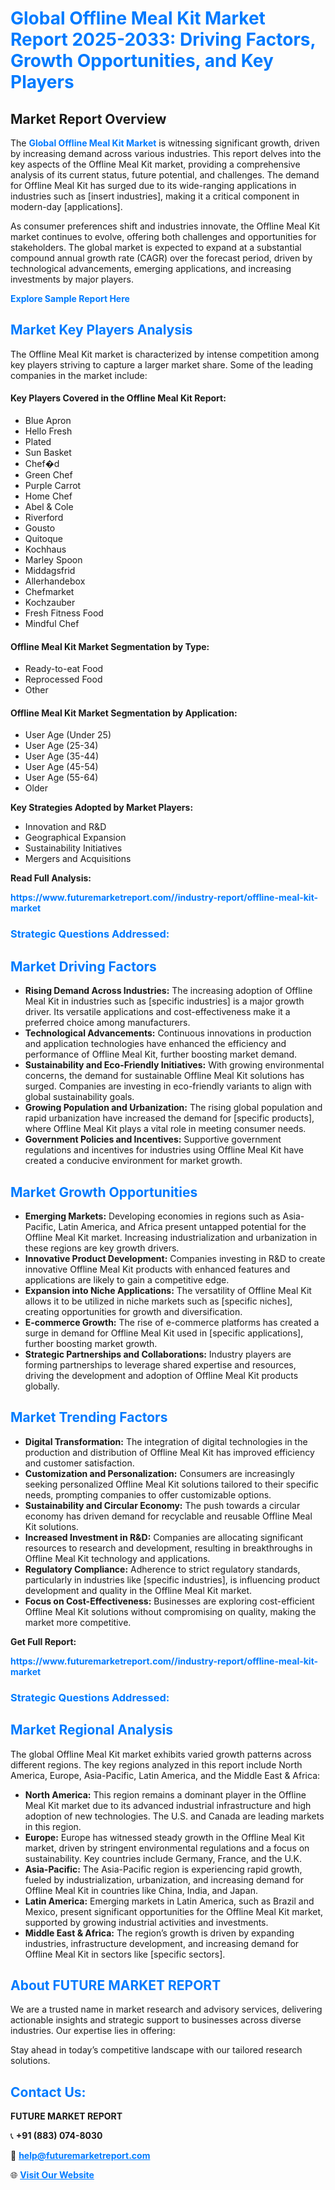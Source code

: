 <h1 style="color: #007BFF;">Global Offline Meal Kit Market Report 2025-2033: Driving Factors, Growth Opportunities, and Key Players</h1>

<section id="overview">
<h2>Market Report Overview</h2>
<p>The <a href="https://www.futuremarketreport.com//industry-report/offline-meal-kit-market" style="color: #007BFF; text-decoration: none;"><strong>Global Offline Meal Kit Market</strong></a> is witnessing significant growth, driven by increasing demand across various industries. This report delves into the key aspects of the Offline Meal Kit market, providing a comprehensive analysis of its current status, future potential, and challenges. The demand for Offline Meal Kit has surged due to its wide-ranging applications in industries such as [insert industries], making it a critical component in modern-day [applications].</p>
<p>As consumer preferences shift and industries innovate, the Offline Meal Kit market continues to evolve, offering both challenges and opportunities for stakeholders. The global market is expected to expand at a substantial compound annual growth rate (CAGR) over the forecast period, driven by technological advancements, emerging applications, and increasing investments by major players.</p>
</section>

<section id="overview">
<p><a href="https://www.futuremarketreport.com//request-sample/reportId=50008" style="color: #007BFF; text-decoration: none;"><strong>Explore Sample Report Here</strong></a></p>
</section>

<section id="key-players">
<h2 style="color: #007BFF;">Market Key Players Analysis</h2>
<p>The Offline Meal Kit market is characterized by intense competition among key players striving to capture a larger market share. Some of the leading companies in the market include:</p>
<h4>Key Players Covered in the Offline Meal Kit Report:</h4>
<ul><li>Blue Apron</li><li>Hello Fresh</li><li>Plated</li><li>Sun Basket</li><li>Chef�d</li><li>Green Chef</li><li>Purple Carrot</li><li>Home Chef</li><li>Abel &amp; Cole</li><li>Riverford</li><li>Gousto</li><li>Quitoque</li><li>Kochhaus</li><li>Marley Spoon</li><li>Middagsfrid</li><li>Allerhandebox</li><li>Chefmarket</li><li>Kochzauber</li><li>Fresh Fitness Food</li><li>Mindful Chef</li></ul>
<h4>Offline Meal Kit Market Segmentation by Type:</h4>
<ul><li>Ready-to-eat Food</li><li>Reprocessed Food</li><li>Other</li></ul>

<h4>Offline Meal Kit Market Segmentation by Application:</h4>
<ul><li>User Age (Under 25)</li><li>User Age (25-34)</li><li>User Age (35-44)</li><li>User Age (45-54)</li><li>User Age (55-64)</li><li>Older</li></ul>
<p><strong>Key Strategies Adopted by Market Players:</strong></p>
<ul>
<li>Innovation and R&D</li>
<li>Geographical Expansion</li>
<li>Sustainability Initiatives</li>
<li>Mergers and Acquisitions</li>
</ul>
</section>

<section>
<p><strong>Read Full Analysis: </strong></p><a href="https://www.futuremarketreport.com//industry-report/offline-meal-kit-market" style="color: #007BFF; text-decoration: none;"><strong>https://www.futuremarketreport.com//industry-report/offline-meal-kit-market</strong></a>
<h3 style="color: #007BFF;">Strategic Questions Addressed:</h3>
</section>

<section id="driving-factors">
<h2 style="color: #007BFF;">Market Driving Factors</h2>
<ul>
<li><strong>Rising Demand Across Industries:</strong> The increasing adoption of Offline Meal Kit in industries such as [specific industries] is a major growth driver. Its versatile applications and cost-effectiveness make it a preferred choice among manufacturers.</li>
<li><strong>Technological Advancements:</strong> Continuous innovations in production and application technologies have enhanced the efficiency and performance of Offline Meal Kit, further boosting market demand.</li>
<li><strong>Sustainability and Eco-Friendly Initiatives:</strong> With growing environmental concerns, the demand for sustainable Offline Meal Kit solutions has surged. Companies are investing in eco-friendly variants to align with global sustainability goals.</li>
<li><strong>Growing Population and Urbanization:</strong> The rising global population and rapid urbanization have increased the demand for [specific products], where Offline Meal Kit plays a vital role in meeting consumer needs.</li>
<li><strong>Government Policies and Incentives:</strong> Supportive government regulations and incentives for industries using Offline Meal Kit have created a conducive environment for market growth.</li>
</ul>
</section>

<section id="growth-opportunities">
<h2 style="color: #007BFF;">Market Growth Opportunities</h2>
<ul>
<li><strong>Emerging Markets:</strong> Developing economies in regions such as Asia-Pacific, Latin America, and Africa present untapped potential for the Offline Meal Kit market. Increasing industrialization and urbanization in these regions are key growth drivers.</li>
<li><strong>Innovative Product Development:</strong> Companies investing in R&D to create innovative Offline Meal Kit products with enhanced features and applications are likely to gain a competitive edge.</li>
<li><strong>Expansion into Niche Applications:</strong> The versatility of Offline Meal Kit allows it to be utilized in niche markets such as [specific niches], creating opportunities for growth and diversification.</li>
<li><strong>E-commerce Growth:</strong> The rise of e-commerce platforms has created a surge in demand for Offline Meal Kit used in [specific applications], further boosting market growth.</li>
<li><strong>Strategic Partnerships and Collaborations:</strong> Industry players are forming partnerships to leverage shared expertise and resources, driving the development and adoption of Offline Meal Kit products globally.</li>
</ul>
</section>

<section id="trending-factors">
<h2 style="color: #007BFF;">Market Trending Factors</h2>
<ul>
<li><strong>Digital Transformation:</strong> The integration of digital technologies in the production and distribution of Offline Meal Kit has improved efficiency and customer satisfaction.</li>
<li><strong>Customization and Personalization:</strong> Consumers are increasingly seeking personalized Offline Meal Kit solutions tailored to their specific needs, prompting companies to offer customizable options.</li>
<li><strong>Sustainability and Circular Economy:</strong> The push towards a circular economy has driven demand for recyclable and reusable Offline Meal Kit solutions.</li>
<li><strong>Increased Investment in R&D:</strong> Companies are allocating significant resources to research and development, resulting in breakthroughs in Offline Meal Kit technology and applications.</li>
<li><strong>Regulatory Compliance:</strong> Adherence to strict regulatory standards, particularly in industries like [specific industries], is influencing product development and quality in the Offline Meal Kit market.</li>
<li><strong>Focus on Cost-Effectiveness:</strong> Businesses are exploring cost-efficient Offline Meal Kit solutions without compromising on quality, making the market more competitive.</li>
</ul>
</section>

<section>
<p><strong>Get Full Report: </strong></p><a href="https://www.futuremarketreport.com//industry-report/offline-meal-kit-market" style="color: #007BFF; text-decoration: none;"><strong>https://www.futuremarketreport.com//industry-report/offline-meal-kit-market</strong></a>
<h3 style="color: #007BFF;">Strategic Questions Addressed:</h3>
</section>


<section id="regional-analysis">
<h2 style="color: #007BFF;">Market Regional Analysis</h2>
<p>The global Offline Meal Kit market exhibits varied growth patterns across different regions. The key regions analyzed in this report include North America, Europe, Asia-Pacific, Latin America, and the Middle East & Africa:</p>
<ul>
<li><strong>North America:</strong> This region remains a dominant player in the Offline Meal Kit market due to its advanced industrial infrastructure and high adoption of new technologies. The U.S. and Canada are leading markets in this region.</li>
<li><strong>Europe:</strong> Europe has witnessed steady growth in the Offline Meal Kit market, driven by stringent environmental regulations and a focus on sustainability. Key countries include Germany, France, and the U.K.</li>
<li><strong>Asia-Pacific:</strong> The Asia-Pacific region is experiencing rapid growth, fueled by industrialization, urbanization, and increasing demand for Offline Meal Kit in countries like China, India, and Japan.</li>
<li><strong>Latin America:</strong> Emerging markets in Latin America, such as Brazil and Mexico, present significant opportunities for the Offline Meal Kit market, supported by growing industrial activities and investments.</li>
<li><strong>Middle East & Africa:</strong> The region’s growth is driven by expanding industries, infrastructure development, and increasing demand for Offline Meal Kit in sectors like [specific sectors].</li>
</ul>
</section>

<footer>
<h2 style="color: #007BFF;">About FUTURE MARKET REPORT</h2>
<p>We are a trusted name in market research and advisory services, delivering actionable insights and strategic support to businesses across diverse industries. Our expertise lies in offering:</p>

<p>Stay ahead in today’s competitive landscape with our tailored research solutions.</p>

<h2 style="color: #007BFF;">Contact Us:</h2>
<p><strong>FUTURE MARKET REPORT</strong></p>
<p>📞 <strong>+91 (883) 074-8030</strong></p>
<p>📧 <strong><a href="mailto:help@futuremarketreport.com" style="color: #007BFF;">help@futuremarketreport.com</a></strong></p>
<p>🌐 <strong><a href="https://www.futuremarketreport.com/" style="color: #007BFF;">Visit Our Website</a></strong></p>
</footer>